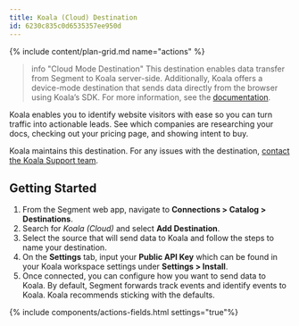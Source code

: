 ```yaml
---
title: Koala (Cloud) Destination
id: 6230c835c0d6535357ee950d
---
```


{% include content/plan-grid.md name="actions" %}

> info "Cloud Mode Destination"
> This destination enables data transfer from Segment to Koala server-side. Additionally, Koala offers a device-mode destination that sends data directly from the browser using Koala’s SDK. For more information, see the [documentation](/docs/connections/destinations/catalog/actions-koala).

Koala enables you to identify website visitors with ease so you can turn traffic into actionable leads. See which companies are researching your docs, checking out your pricing page, and showing intent to buy.

Koala maintains this destination. For any issues with the destination, [contact the Koala Support team](mailto:support@getkoala.com).

## Getting Started

1. From the Segment web app, navigate to **Connections > Catalog > Destinations**.
2. Search for *Koala (Cloud)* and select **Add Destination**.
4. Select the source that will send data to Koala and follow the steps to name your destination.
5. On the **Settings** tab, input your **Public API Key** which can be found in your Koala workspace settings under **Settings > Install**.
6. Once connected, you can configure how you want to send data to Koala. By default, Segment forwards track events and identify events to Koala. Koala recommends sticking with the defaults.

{% include components/actions-fields.html settings="true"%}
